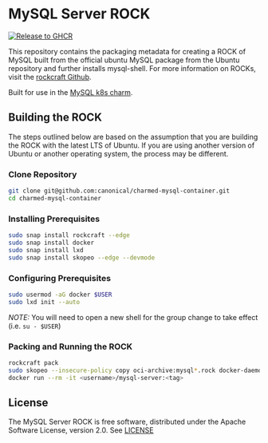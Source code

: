 # MySQL Server ROCK
[![Release to GHCR](https://github.com/canonical/charmed-mysql-rock/actions/workflows/release.yaml/badge.svg)](https://github.com/canonical/charmed-mysql-rock/actions/workflows/release.yaml)

This repository contains the packaging metadata for creating a ROCK of MySQL built from the official ubuntu MySQL package from the Ubuntu repository and further installs mysql-shell.  For more information on ROCKs, visit the [rockcraft Github](https://github.com/canonical/rockcraft). 

Built for use in the [MySQL k8s charm](https://github.com/canonical/mysql-k8s-operator).

## Building the ROCK
The steps outlined below are based on the assumption that you are building the ROCK with the latest LTS of Ubuntu.  If you are using another version of Ubuntu or another operating system, the process may be different.

### Clone Repository
```bash
git clone git@github.com:canonical/charmed-mysql-container.git
cd charmed-mysql-container
```
### Installing Prerequisites
```bash
sudo snap install rockcraft --edge
sudo snap install docker
sudo snap install lxd
sudo snap install skopeo --edge --devmode
```
### Configuring Prerequisites
```bash
sudo usermod -aG docker $USER 
sudo lxd init --auto
```
*_NOTE:_* You will need to open a new shell for the group change to take effect (i.e. `su - $USER`)
### Packing and Running the ROCK
```bash
rockcraft pack
sudo skopeo --insecure-policy copy oci-archive:mysql*.rock docker-daemon:<username>/mysql-server:<tag>
docker run --rm -it <username>/mysql-server:<tag>
```

## License
The MySQL Server ROCK is free software, distributed under the Apache
Software License, version 2.0. See
[LICENSE](https://github.com/canonical/charmed-mysql-container/blob/8.0-22.04/licenses)
